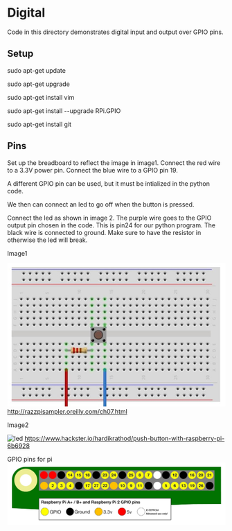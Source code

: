# Digital

Code in this directory demonstrates digital input and output over GPIO pins.

## Setup

sudo apt-get update

sudo apt-get upgrade

sudo apt-get install vim

sudo apt-get install --upgrade RPi.GPIO

sudo apt-get install git

## Pins

Set up the breadboard to reflect the image in image1.
Connect the red wire to a 3.3V power pin.
Connect the blue wire to a GPIO pin 19.

A different GPIO pin can be used, but it must be intialized in the python code.

We then can connect an led to go off when the button is pressed.

Connect the led as shown in image 2. The purple wire goes to the GPIO output pin chosen in the code. This is pin24 for our python program. The black wire is connected to ground. Make sure to have the resistor in otherwise the led will break.

Image1

![pins](img/digital_button_wiring.JPG)
http://razzpisampler.oreilly.com/ch07.html

Image2

![led](img/leds.jpg)
https://www.hackster.io/hardikrathod/push-button-with-raspberry-pi-6b6928

GPIO pins for pi
![image](img/GPIO_pi_pins.jpg)


